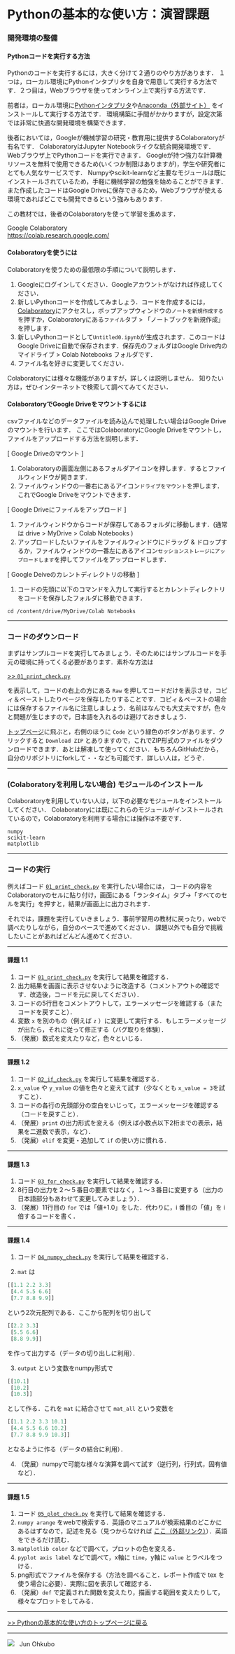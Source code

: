 # Pythonの基本的な使い方：演習課題


### 開発環境の整備

#### Pythonコードを実行する方法

Pythonのコードを実行するには，大きく分けて２通りのやり方があります．
１つは，ローカル環境にPythonインタプリタを自身で用意して実行する方法です．２つ目は，Webブラウザを使ってオンライン上で実行する方法です．

前者は，ローカル環境に[Pythonインタプリタ](https://www.python.org/)や[Anaconda（外部サイト）](https://www.anaconda.com/) をインストールして実行する方法です．
環境構築に手間がかかりますが，設定次第では非常に快適な開発環境を構築できます．

後者においては，Googleが機械学習の研究・教育用に提供するColaboratoryが有名です．
ColaboratoryはJupyter Notebookライクな統合開発環境です．
Webブラウザ上でPythonコードを実行できます．
Googleが持つ強力な計算機リソースを無料で使用できるため(いくつか制限はありますが)，学生や研究者にとても人気なサービスです．
Numpyやscikit-learnなど主要なモジュールは既にインストールされているため，手軽に機械学習の勉強を始めることができます．
また作成したコードはGoogle Driveに保存できるため，Webブラウザが使える環境であればどこでも開発できるという強みもあります．

この教材では，後者のColaboratoryを使って学習を進めます．

Google Colaboratory  
https://colab.research.google.com/

#### Colaboratoryを使うには

Colaboratoryを使うための最低限の手順について説明します．

1. Googleにログインしてください．Googleアカウントがなければ作成してください．
2. 新しいPythonコードを作成してみましょう．コードを作成するには，[Colaboratory](https://colab.research.google.com/)にアクセスし，ポップアップウィンドウの`ノートを新規作成する`を押すか，Colaboratoryにある`ファイル`タブ > 「ノートブックを新規作成」を押します．
4. 新しいPythonコードとして`Untitled0.ipynb`が生成されます．このコードはGoogle Driveに自動で保存されます．保存先のフォルダはGoogle Drive内の マイドライブ > Colab Notebooks フォルダです．
5. ファイル名を好きに変更してください．

Colaboratoryには様々な機能がありますが，詳しくは説明しません．
知りたい方は，ぜひインターネットで検索して調べてみてください．

#### ColaboratoryでGoogle Driveをマウントするには

csvファイルなどのデータファイルを読み込んで処理したい場合はGoogle Driveのマウントを行います．
ここではColaboratoryにGoogle Driveをマウントし，ファイルをアップロードする方法を説明します．

[ Google Driveのマウント ]
1. Colaboratoryの画面左側にあるフォルダアイコンを押します．するとファイルウィンドウが開きます．
1. ファイルウィンドウの一番右にあるアイコン`ドライブをマウント`を押します．これでGoogle Driveをマウントできます．

[ Google Driveにファイルをアップロード ]
1. ファイルウィンドウからコードが保存してあるフォルダに移動します．(通常は drive > MyDrive > Colab Notebooks )
1. アップロードしたいファイルをファイルウィンドウにドラッグ & ドロップするか，ファイルウィンドウの一番左にあるアイコン`セッションストレージにアップロードします`を押してファイルをアップロードします．

[ Google Deiveのカレントディレクトリの移動 ]
1. コードの先頭に以下のコマンドを入力して実行するとカレントディレクトリをコードを保存したフォルダに移動できます．
```
cd /content/drive/MyDrive/Colab Notebooks
```

***
### コードのダウンロード
まずはサンプルコードを実行してみましょう．そのためにはサンプルコードを手元の環境に持ってくる必要があります．素朴な方法は

[>> `01_print_check.py`](./01_print_check.py)

を表示して，コードの右上の方にある `Raw` を押してコードだけを表示させ，コピィ＆ペーストしたりページを保存したりすることです．コピィ＆ペーストの場合には保存するファイル名に注意しましょう．名前はなんでも大丈夫ですが，色々と問題が生じますので，日本語を入れるのは避けておきましょう．

[トップページ](https://github.com/YosukeSugiura/datamining-excercise)に飛ぶと，右側のほうに `Code` という緑色のボタンがあります．クリックすると `Download ZIP` とありますので，これでZIP形式のファイルをダウンロードできます．あとは解凍して使ってください．もちろんGitHubだから，自分のリポジトリにforkして・・なども可能です．詳しい人は，どうぞ．

***
### (Colaboratoryを利用しない場合) モジュールのインストール

Colaboratoryを利用していない人は，以下の必要なモジュールをインストールしてください．
Colaboratoryには既にこれらのモジュールがインストールされているので，Colaboratoryを利用する場合には操作は不要です．
```
numpy
scikit-learn
matplotlib
```

***
### コードの実行

例えばコード [`01_print_check.py`](./01_print_check.py) を実行したい場合には，
コードの内容をColaboratoryのセルに貼り付け，画面にある「ランタイム」タブ→「すべてのセルを実行」を押すと，結果が画面上に出力されます．

それでは，課題を実行していきましょう．事前学習用の教材に戻ったり，webで調べたりしながら，自分のペースで進めてください．
課題以外でも自分で挑戦したいことがあればどんどん進めてください．

***
#### 課題 1.1
1. コード [`01_print_check.py`](./01_print_check.py) を実行して結果を確認する．
1. 出力結果を画面に表示させないように改造する（コメントアウトの確認です．改造後，コードを元に戻してください）．
1. コードの5行目をコメントアウトして，エラーメッセージを確認する（またコードを戻すこと）．
1. 変数 `x` を別のもの（例えば `z` ）に変更して実行する．もしエラーメッセージが出たら，それに従って修正する（バグ取りを体験）．
1. （発展）数式を変えたりなど，色々といじる．

***
#### 課題 1.2
1. コード [`02_if_check.py`](./02_if_check.py) を実行して結果を確認する．
1. `x_value` や `y_value` の値を色々と変えて試す（少なくとも `x_value = 3`を試すこと）．
1. コードの各行の先頭部分の空白をいじって，エラーメッセージを確認する（コードを戻すこと）．
1. （発展）`print` の出力形式を変える（例えば小数点以下2桁までの表示，結果を二進数で表示，など）．
1. （発展）`elif` を変更・追加して `if` の使い方に慣れる．


***
#### 課題 1.3
1. コード [`03_for_check.py`](./03_for_check.py) を実行して結果を確認する．
1. 8行目の出力を２〜５番目の要素ではなく，１〜３番目に変更する（出力の日本語部分もあわせて変更してみましょう）．
1. （発展）11行目の `for` では「値+1.0」をした．代わりに，i 番目の「値」を i 倍するコードを書く．

***
#### 課題 1.4
1. コード [`04_numpy_check.py`](./04_numpy_check.py) を実行して結果を確認する．

2. `mat` は
```python
[[1.1 2.2 3.3]
 [4.4 5.5 6.6]
 [7.7 8.8 9.9]]
```
という2次元配列である．ここから配列を切り出して
```python
[[2.2 3.3]
 [5.5 6.6]
 [8.8 9.9]]
```
を作って出力する（データの切り出しに利用）．

3. `output` という変数をnumpy形式で
```python
[[10.1]
 [10.2]
 [10.3]]
```
として作る．これを `mat` に結合させて `mat_all` という変数を
```python
[[1.1 2.2 3.3 10.1]
 [4.4 5.5 6.6 10.2]
 [7.7 8.8 9.9 10.3]]
```
となるように作る（データの結合に利用）．

4. （発展）numpyで可能な様々な演算を調べて試す（逆行列，行列式，固有値など）．

***
#### 課題 1.5
1. コード [`05_plot_check.py`](./05_plot_check.py) を実行して結果を確認する．
1. `numpy arange` をwebで検索する．英語のマニュアルが検索結果のどこかにあるはずなので，記述を見る（見つからなければ [ここ（外部リンク）](https://docs.scipy.org/doc/numpy/reference/generated/numpy.arange.html)）．英語をできるだけ読む．
1. `matplotlib color` などで調べて，プロットの色を変える．
1. `pyplot axis label` などで調べて，x軸に `time`，y軸に `value` とラベルをつける．
1. png形式でファイルを保存する（方法を調べること．レポート作成で tex を使う場合に必要）．実際に図を表示して確認する．
1. （発展）`def` で定義された関数を変えたり，描画する範囲を変えたりして，様々なプロットをしてみる．

***
[>> Pythonの基本的な使い方のトップページに戻る](./README.md)
***
<img src="https://i.creativecommons.org/l/by-nc-sa/4.0/88x31.png"> &nbsp; Jun Ohkubo
